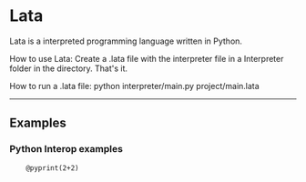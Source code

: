 # Lata
Lata is a interpreted programming language written in Python.

How to use Lata:
Create a .lata file with the interpreter file in a Interpreter folder in the directory. That's it.
    
How to run a .lata file:
python interpreter/main.py project/main.lata


------------------
## Examples

### Python Interop examples
```
    @pyprint(2+2)
```
